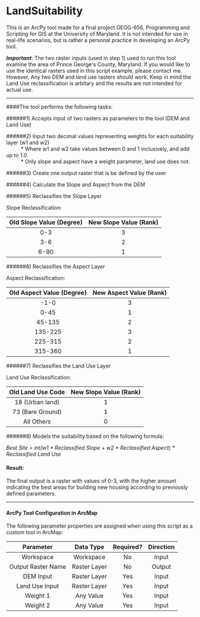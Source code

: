 # LandSuitability


This is an ArcPy tool made for a final project GEOG-656, Programming and Scripting for GIS at the University of Maryland. It is not intended for use in real-life scenarios, but is rather a personal practice in developing an ArcPy tool.   

**_Important_**: The two raster inputs (used in step 1) used to run this tool examine the area of Prince George's County, Maryland. If you would like to use the identical rasters used in this script example, please contact me. However, Any two DEM and land use rasters should work. Keep in mind the Land Use reclassification is arbitary and the results are not intended for actual use.
_______________________

####The tool performs the following tasks:  

######1) Accepts input of two rasters as parameters to the tool (DEM and Land Use)  

######2) Input two decimal values representing weights for each suitability layer (w1 and w2)  
&nbsp;&nbsp;&nbsp;&nbsp;&nbsp;&nbsp;&nbsp;&nbsp;&nbsp;&nbsp;* Where w1 and w2 take values between 0 and 1 inclusively, and add up to 1.0.     
&nbsp;&nbsp;&nbsp;&nbsp;&nbsp;&nbsp;&nbsp;&nbsp;&nbsp;&nbsp;* Only slope and aspect have a weight parameter, land use does not.  

######3) Create one output raster that is be defined by the user  

######4) Calculate the Slope and Aspect from the DEM  

######5) Reclassifies the Slope Layer 

Slope Reclassification:   

Old Slope Value (Degree)  | New Slope Value (Rank)
:-------------: | :-------------:
0-3  | 3
3-6  | 2 
6-90  | 1

######6) Reclassifies the Aspect Layer  

Aspect Reclassification:   

Old Aspect Value (Degree)  | New Aspect Value (Rank)
:-------------: | :-------------:
-1-0  | 3
0-45  | 1 
45-135  | 2
135-225  | 3
225-315  | 2
315-360  | 1

######7) Reclassifies the Land Use Layer  

Land Use Reclassification:   

Old Land Use Code  | New Slope Value (Rank)
:-------------: | :-------------:
18 (Urban land)  | 1
73 (Bare Ground)  | 1 
All Others  | 0

######8) Models the suitability based on the following formula:  

*Best Site = int(w1 * Reclassified Slope + w2 * Reclassified Aspect) * Reclassified Land Use*    

#### Result:    
The final output is a raster with values of 0-3, with the higher amount indicating the best areas for building new housing according to previously defined parameters. 

_______________________
#### ArcPy Tool Configuration in ArcMap   

The following parameter properties are assigned when using this script as a custom tool in ArcMap:

Parameter  | Data Type | Required? | Direction
:-------------: | :-------------: | :-------------: | :-------------:
Workspace | Workspace | No | Input
Output Raster Name | Raster Layer | No | Output
DEM Input | Raster Layer | Yes | Input
Land Use Input | Raster Layer | Yes | Input
Weight 1 | Any Value | Yes | Input
Weight 2 | Any Value | Yes | Input



